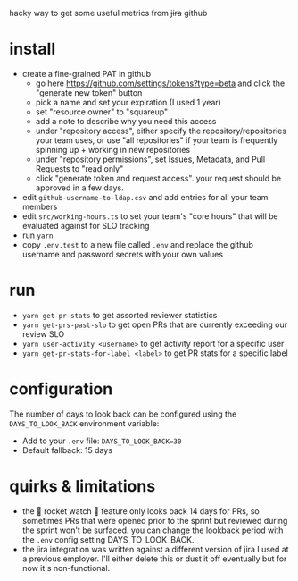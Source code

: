 hacky way to get some useful metrics from ~~jira~~ github

# install

-   create a fine-grained PAT in github
    -   go here https://github.com/settings/tokens?type=beta and click the "generate new token" button
    -   pick a name and set your expiration (I used 1 year)
    -   set "resource owner" to "squareup"
    -   add a note to describe why you need this access
    -   under "repository access", either specify the repository/repositories your team uses, or use "all repositories" if your team is frequently spinning up + working in new repositories
    -   under "repository permissions", set Issues, Metadata, and Pull Requests to "read only"
    -   click "generate token and request access". your request should be approved in a few days.
-   edit `github-username-to-ldap.csv` and add entries for all your team members
-   edit `src/working-hours.ts` to set your team's "core hours" that will be evaluated against for SLO tracking
-   run `yarn`
-   copy `.env.test` to a new file called `.env` and replace the github username and password secrets with your own values

# run

-   `yarn get-pr-stats` to get assorted reviewer statistics
-   `yarn get-prs-past-slo` to get open PRs that are currently exceeding our review SLO
-   `yarn user-activity <username>` to get activity report for a specific user
-   `yarn get-pr-stats-for-label <label>` to get PR stats for a specific label

# configuration

The number of days to look back can be configured using the `DAYS_TO_LOOK_BACK` environment variable:

-   Add to your `.env` file: `DAYS_TO_LOOK_BACK=30`
-   Default fallback: 15 days

# quirks & limitations

-   the 🚀 rocket watch 🚀 feature only looks back 14 days for PRs, so sometimes PRs that were opened prior to the sprint but reviewed during the sprint won't be surfaced. you can change the lookback period with the `.env` config setting DAYS_TO_LOOK_BACK.
-   the jira integration was written against a different version of jira I used at a previous employer. I'll either delete this or dust it off eventually but for now it's non-functional.
